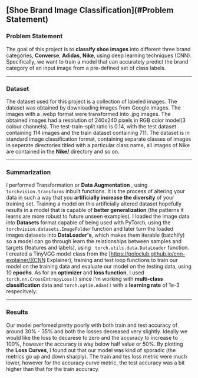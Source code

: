 ## [Shoe Brand Image Classification](#Problem Statement)
### Problem Statement
The goal of this project is to **classify shoe images** into different three brand categories, **Converse**, **Adidas**, **Nike**, using deep learning techniques (CNN).
Specifically, we want to train a model that can accurately predict the brand category of an input image from a pre-defined set of class labels.

---

### Dataset
The dataset used for this project is a collection of labeled images. The dataset was obtained by downloading images from Google images.
The images with a .webp format were transformed into .jpg images. The obtained images had a resolution of 240x240 pixels in RGB color model(3 colour channels).
The test-train-split ratio is 0.14, with the test dataset containing 114 images and the train dataset containing 711. The dataset
is in standard image classification format, containing
separate classes of images in seperate directories titled with a particular class name, all images of Nike are contained in the **Nike/** directory and so on.

---

### Summarization
I performed Transformation or **Data Augmentation** , using `torchvision.transforms` inbuilt functions. It is the process of altering your data in such a way 
that you **artificially increase the diversity**
of your training set. Training a model on this artificially altered dataset hopefully results in a model that is capable of **better generalization**
(the patterns it learns are more robust to future unseen examples).
I loaded the image data into **Datasets** format capable of being used with PyTorch, using the `torchvision.datasets.ImageFolder` function and later turn 
the loaded images datasets into **DataLoader's**, which makes them iterable (batchify) so a model can go through learn the relationships between samples and targets 
(features and labels), using ` torch.utils.data.DataLoader` function.
I created a TinyVGG model class from the [https://poloclub.github.io/cnn-explainer/](CNN Explainer), training and test loop functions to train our model on
the training data and evaluate
our model on the testing data, using 10 **epochs**.
As for an **optimizer** and **loss function**, I used `torch.nn.CrossEntropyLoss()` since I'm working with **multi-class classification** data
and `torch.optim.Adam()` with a **learning rate** of 1e-3 respecitvely.


---

### Results
Our model perfomed pretty poorly with both train and test accuracy of around 30% - 35% and both the losses decreased very slightly. Ideally we would like the loss to decarese
to zero and the accuracy to increase to 100%, however the accuracy is way below half value or 50%.
By plotting the **Loss Curves**, I found out that our model was kind of sporadic (the metrics go up and down sharply).
The train and tes loss metric were much lower, however for the accuracy curve metric, the test accuracy was a bit higher than that for the train accuracy.

